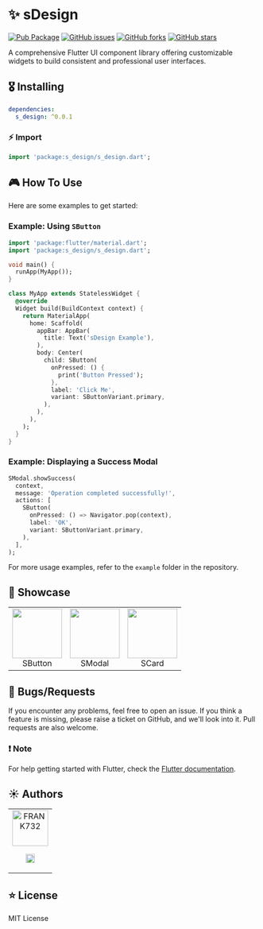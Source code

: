 # ✨ sDesign

[![Pub Package](https://img.shields.io/pub/v/s_design.svg)](https://pub.dev/packages/s_design) [![GitHub issues](https://img.shields.io/github/issues/FRANK732/s_design)](https://github.com/FRANK732/s_design/issues) [![GitHub forks](https://img.shields.io/github/forks/FRANK732/s_design)](https://github.com/FRANK732/s_design/network) [![GitHub stars](https://img.shields.io/github/stars/FRANK732/s_design)](https://github.com/FRANK732/s_design/stargazers)

A comprehensive Flutter UI component library offering customizable widgets to build consistent and professional user interfaces.

## 🎖 Installing

```yaml
dependencies:
  s_design: ^0.0.1
```

### ⚡️ Import

```dart
import 'package:s_design/s_design.dart';
```

## 🎮 How To Use

Here are some examples to get started:

### Example: Using `SButton`

```dart
import 'package:flutter/material.dart';
import 'package:s_design/s_design.dart';

void main() {
  runApp(MyApp());
}

class MyApp extends StatelessWidget {
  @override
  Widget build(BuildContext context) {
    return MaterialApp(
      home: Scaffold(
        appBar: AppBar(
          title: Text('sDesign Example'),
        ),
        body: Center(
          child: SButton(
            onPressed: () {
              print('Button Pressed');
            },
            label: 'Click Me',
            variant: SButtonVariant.primary,
          ),
        ),
      ),
    );
  }
}
```

### Example: Displaying a Success Modal

```dart
SModal.showSuccess(
  context,
  message: 'Operation completed successfully!',
  actions: [
    SButton(
      onPressed: () => Navigator.pop(context),
      label: 'OK',
      variant: SButtonVariant.primary,
    ),
  ],
);
```

For more usage examples, refer to the `example` folder in the repository.

## 🚀 Showcase

<table>
  <tr>
    <td align="center">
      <img src="https://via.placeholder.com/100" width="100px" height="100px">
      <br />
      SButton
    </td>
    <td align="center">
      <img src="https://via.placeholder.com/100" width="100px" height="100px">
      <br />
      SModal
    </td>
    <td align="center">
      <img src="https://via.placeholder.com/100" width="100px" height="100px">
      <br />
      SCard
    </td>
  </tr>
</table>

## 🐛 Bugs/Requests

If you encounter any problems, feel free to open an issue. If you think a feature is missing, please raise a ticket on GitHub, and we'll look into it. Pull requests are also welcome.

### ❗️ Note

For help getting started with Flutter, check the [Flutter documentation](https://flutter.dev/docs).

## ☀️ Authors

<table>
  <tr>
    <td align="center">
      <a href="https://github.com/FRANK732"><img src="https://avatars.githubusercontent.com/u/57005487?v=4" width="72" alt="FRANK732" /></a>
      <p align="center">
        <a href="https://github.com/FRANK732"><img src="https://www.iconninja.com/files/241/825/211/round-collaboration-social-github-code-circle-network-icon.svg" width="18" height="18"/></a>
      </p>
    </td>
  </tr>
</table>

## ⭐️ License

MIT License
